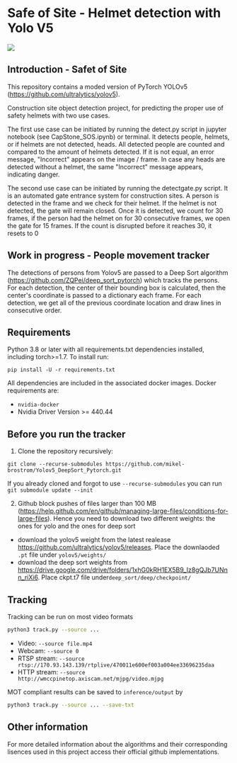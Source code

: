 # Safe of Site - Helmet detection with Yolo V5

![](site.gif)

## Introduction - Safet of Site

This repository contains a moded version of PyTorch YOLOv5 (https://github.com/ultralytics/yolov5).


Construction site object detection project, for predicting the proper use of safety helmets with two use cases.

The first use case can be initiated by running the detect.py script in jupyter notebook (see CapStone_SOS.ipynb) or terminal.
It detects people, helmets, or if helmets are not detected, heads.
All detected people are counted and compared to the amount of helmets detected. If it is not equal, an error message, "Incorrect" appears on the image / frame. 
In case any heads are detected without a helmet, the same "Incorrect" message appears, indicating danger.

The second use case can be initiated by running the detectgate.py script.
It is an automated gate entrance system for construction sites. 
A person is detected in the frame and we check for their helmet. If the helmet is not detected, the gate will remain closed.
Once it is detected, we count for 30 frames, if the person had the helmet on for 30 consecutive frames, we open the gate for 15 frames. 
If the count is disrupted before it reaches 30, it resets to 0
 


## Work in progress - People movement tracker

The detections of persons from Yolov5 are passed to a Deep Sort algorithm (https://github.com/ZQPei/deep_sort_pytorch) which tracks the persons. 
For each detection, the center of their bounding box is calculated, then the center's coordinate is passed to a dictionary each frame.
For each detection, we get all of the previous coordinate location and draw lines in consecutive order.


## Requirements

Python 3.8 or later with all requirements.txt dependencies installed, including torch>=1.7. To install run:

`pip install -U -r requirements.txt`

All dependencies are included in the associated docker images. Docker requirements are: 
- `nvidia-docker`
- Nvidia Driver Version >= 440.44

## Before you run the tracker

1. Clone the repository recursively:

`git clone --recurse-submodules https://github.com/mikel-brostrom/Yolov5_DeepSort_Pytorch.git`

If you already cloned and forgot to use `--recurse-submodules` you can run `git submodule update --init`

2. Github block pushes of files larger than 100 MB (https://help.github.com/en/github/managing-large-files/conditions-for-large-files). Hence you need to download two different weights: the ones for yolo and the ones for deep sort

- download the yolov5 weight from the latest realease https://github.com/ultralytics/yolov5/releases. Place the downlaoded `.pt` file under `yolov5/weights/`
- download the deep sort weights from https://drive.google.com/drive/folders/1xhG0kRH1EX5B9_Iz8gQJb7UNnn_riXi6. Place ckpt.t7 file under`deep_sort/deep/checkpoint/`

## Tracking

Tracking can be run on most video formats

```bash
python3 track.py --source ...
```

- Video:  `--source file.mp4`
- Webcam:  `--source 0`
- RTSP stream:  `--source rtsp://170.93.143.139/rtplive/470011e600ef003a004ee33696235daa`
- HTTP stream:  `--source http://wmccpinetop.axiscam.net/mjpg/video.mjpg`

MOT compliant results can be saved to `inference/output` by 

```bash
python3 track.py --source ... --save-txt
```

## Other information

For more detailed information about the algorithms and their corresponding lisences used in this project access their official github implementations.

